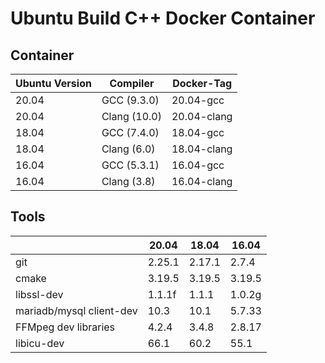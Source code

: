 # Ubuntu Build C++ Docker Container
## Container

| Ubuntu Version | Compiler     | Docker-Tag  |
| -------------- | ------------ | ----------- |
| 20.04          | GCC (9.3.0)  | 20.04-gcc   |
| 20.04          | Clang (10.0) | 20.04-clang |
| 18.04          | GCC (7.4.0)  | 18.04-gcc   |
| 18.04          | Clang (6.0)  | 18.04-clang |
| 16.04          | GCC (5.3.1)  | 16.04-gcc   |
| 16.04          | Clang (3.8)  | 16.04-clang |

## Tools

|                          | 20.04  | 18.04  | 16.04  |
| ------------------------ | ------ | ------ | ------ |
| git                      | 2.25.1 | 2.17.1 | 2.7.4  |
| cmake                    | 3.19.5 | 3.19.5 | 3.19.5 |
| libssl-dev               | 1.1.1f | 1.1.1  | 1.0.2g |
| mariadb/mysql client-dev | 10.3   | 10.1   | 5.7.33 |
| FFMpeg dev libraries     | 4.2.4  | 3.4.8  | 2.8.17 |
| libicu-dev               | 66.1   | 60.2   | 55.1   |
